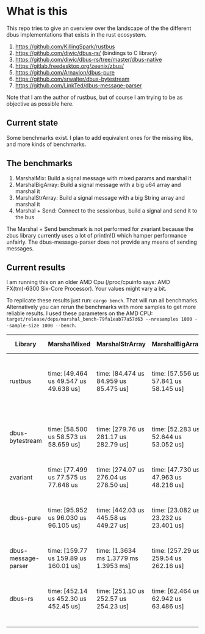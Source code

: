 # What is this
This repo tries to give an overview over the landscape of the the different dbus implementations that exists in the rust ecosystem.

1. https://github.com/KillingSpark/rustbus
1. https://github.com/diwic/dbus-rs/ (bindings to C library)
1. https://github.com/diwic/dbus-rs/tree/master/dbus-native
1. https://gitlab.freedesktop.org/zeenix/zbus/
1. https://github.com/Arnavion/dbus-pure
1. https://github.com/srwalter/dbus-bytestream
1. https://github.com/LinkTed/dbus-message-parser

Note that I am the author of rustbus, but of course I am trying to be as objective as possible here.

## Current state
Some benchmarks exist. I plan to add equivalent ones for the missing libs, and more kinds of benchmarks.

## The benchmarks
1. MarshalMix: Build a signal message with mixed params and marshal it
1. MarshalBigArray: Build a signal message with a big u64 array and marshal it
1. MarshalStrArray: Build a signal message with a big String array and marshal it
1. Marshal + Send: Connect to the sessionbus, build a signal and send it to the bus

The Marshal + Send benchmark is not performed for zvariant because the zbus library currently uses a lot of println!()
which hamper performance unfairly. The dbus-message-parser does not provide any means of sending messages.

## Current results
I am running this on an older AMD Cpu (/proc/cpuinfo says: AMD FX(tm)-6300 Six-Core Processor). Your values might vary a bit.

To replicate these results just run: `cargo bench`. That will run all benchmarks. Alternatively you can rerun the benchmarks with more samples to get
more reliable results. I used these parameters on the AMD CPU: `target/release/deps/marshal_bench-79fa1eab77a57d63 --nresamples 1000 --sample-size 1000 --bench`.

| Library             | MarshalMixed                            | MarshalStrArray                         | MarshalBigArray                         | Marshal + Send                          |
|---------------------|-----------------------------------------|-----------------------------------------|-----------------------------------------|-----------------------------------------|
| rustbus             | time:   [49.464 us 49.547 us 49.638 us] | time:   [84.474 us 84.959 us 85.475 us] | time:   [57.556 us 57.841 us 58.145 us] | time:   [477.34 us 478.94 us 480.64 us] |
| dbus-bytestream     | time:   [58.500 us 58.573 us 58.659 us] | time:   [279.76 us 281.17 us 282.79 us] | time:   [52.283 us 52.644 us 53.052 us] | time:   [401.24 us 403.00 us 404.86 us] |
| zvariant            | time:   [77.499 us 77.575 us 77.648 us  | time:   [274.07 us 276.04 us 278.50 us] | time:   [47.730 us 47.963 us 48.216 us] |                                         |
| dbus-pure           | time:   [95.952 us 96.030 us 96.105 us] | time:   [442.03 us 445.58 us 449.27 us] | time:   [23.082 us 23.232 us 23.401 us] | time:   [563.08 us 564.72 us 566.35 us] |
| dbus-message-parser | time:   [159.77 us 159.89 us 160.01 us] | time:   [1.3634 ms 1.3779 ms 1.3953 ms] | time:   [257.29 us 259.54 us 262.16 us] |                                         |
| dbus-rs             | time:   [452.14 us 452.30 us 452.45 us] | time:   [251.10 us 252.57 us 254.23 us] | time:   [62.464 us 62.942 us 63.486 us] | time:   [923.50 us 926.74 us 930.26 us] |
